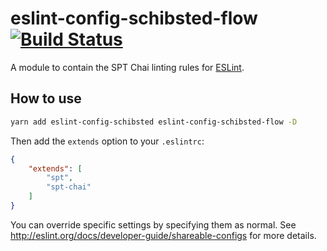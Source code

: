 # eslint-config-schibsted-flow [![Build Status](https://travis-ci.org/schibsted/eslint-config-schibsted.svg?branch=master)](https://travis-ci.org/schibsted/eslint-config-schibsted)

A module to contain the SPT Chai linting rules for [ESLint](http://eslint.org/).

## How to use

```bash
yarn add eslint-config-schibsted eslint-config-schibsted-flow -D
```

Then add the `extends` option to your `.eslintrc`:

```json
{
    "extends": [
        "spt",
        "spt-chai"
    ]
}
```

You can override specific settings by specifying them as normal. See <http://eslint.org/docs/developer-guide/shareable-configs> for more details.
